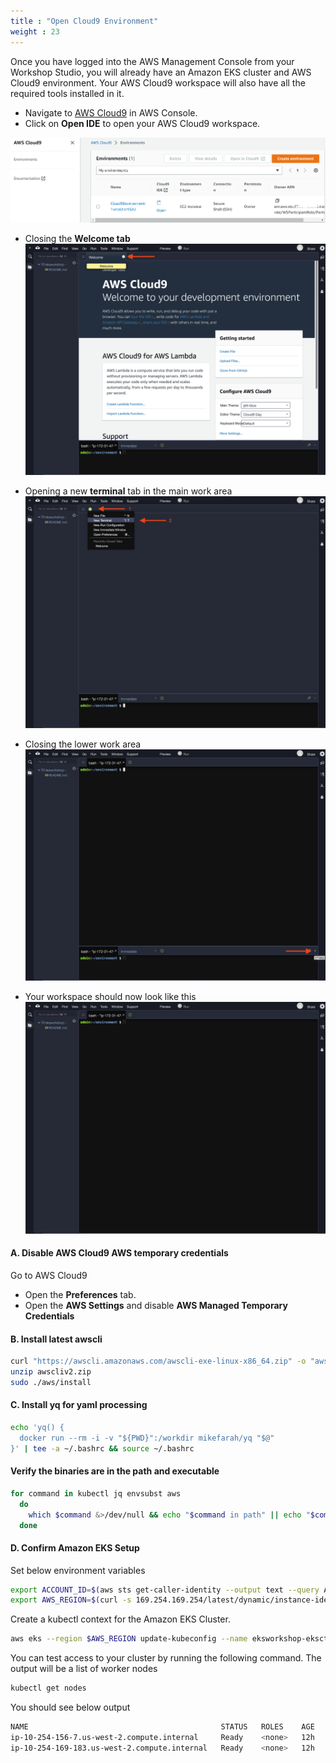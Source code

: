 ```yaml
---
title : "Open Cloud9 Environment"
weight : 23
---
```


Once you have logged into the AWS Management Console from your Workshop Studio, you will already have an Amazon EKS cluster and AWS Cloud9 environment. Your AWS Cloud9 workspace will also have all the required tools installed in it.


* Navigate to [AWS Cloud9](https://console.aws.amazon.com/cloud9) in AWS Console.
* Click on **Open IDE** to open your AWS Cloud9 workspace.

![sign-in](/static/images/create-workspace/cloud9-IDE1.png)

* Closing the **Welcome tab**
![c9before](/static/images/create-workspace/cloud9-1.png)

* Opening a new **terminal** tab in the main work area
![c9newtab](/static/images/create-workspace/cloud9-2.png)

* Closing the lower work area
![c9newtab](/static/images/create-workspace/cloud9-3.png)

* Your workspace should now look like this
![c9after](/static/images/create-workspace/cloud9-4.png)

#### A. Disable AWS Cloud9 AWS temporary credentials

Go to AWS Cloud9

* Open the **Preferences** tab.
* Open the **AWS Settings** and disable **AWS Managed Temporary Credentials**

#### B. Install latest awscli

```bash
curl "https://awscli.amazonaws.com/awscli-exe-linux-x86_64.zip" -o "awscliv2.zip"
unzip awscliv2.zip
sudo ./aws/install
```
#### C. Install yq for yaml processing

```bash
echo 'yq() {
  docker run --rm -i -v "${PWD}":/workdir mikefarah/yq "$@"
}' | tee -a ~/.bashrc && source ~/.bashrc
```

#### Verify the binaries are in the path and executable
```bash
for command in kubectl jq envsubst aws
  do
    which $command &>/dev/null && echo "$command in path" || echo "$command NOT FOUND"
  done
```
#### D. Confirm Amazon EKS Setup


Set below environment variables
```bash
export ACCOUNT_ID=$(aws sts get-caller-identity --output text --query Account)
export AWS_REGION=$(curl -s 169.254.169.254/latest/dynamic/instance-identity/document | jq -r '.region')
```

Create a kubectl context for the Amazon EKS Cluster.

```bash
aws eks --region $AWS_REGION update-kubeconfig --name eksworkshop-eksctl
```

You can test access to your cluster by running the following command. The output will be a list of worker nodes

```bash
kubectl get nodes
```

You should see below output

```bash
NAME                                           STATUS   ROLES    AGE   VERSION
ip-10-254-156-7.us-west-2.compute.internal     Ready    <none>   12h   v1.25.9-eks-0a21954
ip-10-254-169-183.us-west-2.compute.internal   Ready    <none>   12h   v1.25.9-eks-0a21954
```

